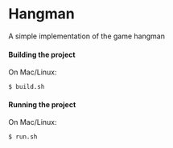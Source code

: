 # Hangman
A simple implementation of the game hangman

#### Building the project

On Mac/Linux:
```
$ build.sh
```

#### Running the project

On Mac/Linux:
```
$ run.sh
```

